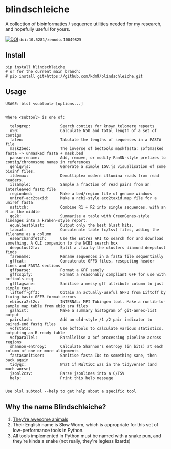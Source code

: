 # blindschleiche

A collection of bioinformatics / sequence utilities needed for my research, and hopefully useful for yours.

[![DOI](https://zenodo.org/badge/DOI/10.5281/zenodo.10049825.svg)](https://zenodo.org/doi/10.5281/zenodo.10049825) `doi:10.5281/zenodo.10049825`

## Install

```
pip install blindschleiche
# or for the current main branch:
# pip install git+https://github.com/kdm9/blindschleiche.git
```

## Usage

```
USAGE: blsl <subtool> [options...]


Where <subtool> is one of:

  telogrep:             Search contigs for known telomere repeats
  n50:                  Calculate N50 and total length of a set of contigs
  falen:                Tabulate the lengths of sequences in a FASTA file
  mask2bed:             The inverse of bedtools maskfasta: softmasked fasta -> unmasked fasta + mask.bed
  pansn-rename:         Add, remove, or modify PanSN-style prefixes to contig/chromosome names in references
  genigvjs:             Generate a simple IGV.js visualisation of some bioinf files.
  ildemux:              Demultiplex modern illumina reads from read headers.
  ilsample:             Sample a fraction of read pairs from an interleaved fastq file
  regionbed:            Make a bed/region file of genome windows
  uniref-acc2taxid:     Make a ncbi-style acc2taxid.map file for a uniref fasta
  nstitch:              Combine R1 + R2 into single sequences, with an N in the middle
  gg2k:                 Summarise a table with GreenGenes-style lineages into a kraken-style report.
  equalbestblast:       Output only the best blast hits.
  tabcat:               Concatenate table (c/tsv) files, adding the filename as a column
  esearchandfetch:      Use the Entrez API to search for and download something. A CLI companion to the NCBI search box
  deepclust2fa:         Split a .faa by the clusters diamond deepclust finds
  farename:             Rename sequences in a fasta file sequentially
  gffcat:               Concatenate GFF3 files, resepcting header lines and FASTA sections
  gffparse:             Format a GFF sanely
  gffcsqify:            Format a reasonably compliant GFF for use with bcftools csq
  gfftagsane:           Sanitise a messy gff attribute column to just simple tags 
  liftoff-gff3:         Obtain an actually-useful GFF3 from Liftoff by fixing basic GFF3 format errors
  ebiosra2rl2s:         INTERNAL: MPI Tübingen tool. Make a runlib-to-sample map table from ebio sra files
  galhist:              Make a summary histogram of git-annex-list output
  pairslash:            Add an old-style /1 /2 pair indicator to paired-end fastq files
  vcfstats:             Use bcftools to calculate various statistics, outputing an R-ready table
  vcfparallel:          Parallelise a bcf processing pipeline across regions
  shannon-entropy:      Calculate Shannon's entropy (in bits) at each column of one or more alignments
  fastasanitiser:       Sanitise fasta IDs to something sane, then back again
  tidyqc:               What if MultiQC was in the tidyverse? (and much worse)
  jsonl2csv:            Parse jsonlines into a C/TSV
  help:                 Print this help message


Use blsl subtool --help to get help about a specific tool
```

## Why the name Blindschleiche?

1) [They're awesome animals](https://www.google.com/search?q=blindschleiche&tbm=isch)
2) Their English name is Slow Worm, which is appropriate for this set of low-performance tools in Python.
3) All tools implemented in Python must be named with a snake pun, and they're kinda a snake (not really, they're legless lizards)

